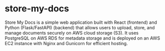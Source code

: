 # store-my-docs
Store My Docs is a simple web application built with React (frontend) and Python (Flask/FastAPI) (backend) that allows users to upload, store, and manage documents securely on AWS cloud storage (S3). It uses PostgreSQL on AWS RDS for metadata storage and is deployed on an AWS EC2 instance with Nginx and Gunicorn for efficient hosting.
